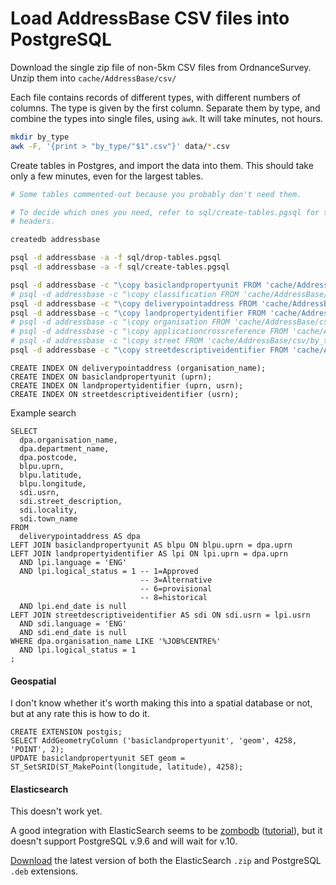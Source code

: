 # Load AddressBase CSV files into PostgreSQL

Download the single zip file of non-5km CSV files from OrdnanceSurvey.  Unzip
them into `cache/AddressBase/csv/`

Each file contains records of different types, with different numbers of
columns.  The type is given by the first column.  Separate them by type, and
combine the types into single files, using `awk`.  It will take minutes, not
hours.

```sh
mkdir by_type
awk -F, '{print > "by_type/"$1".csv"}' data/*.csv
```

Create tables in Postgres, and import the data into them.  This should take only
a few minutes, even for the largest tables.

```sh
# Some tables commented-out because you probably don't need them.

# To decide which ones you need, refer to sql/create-tables.pgsql for the column
# headers.

createdb addressbase

psql -d addressbase -a -f sql/drop-tables.pgsql
psql -d addressbase -a -f sql/create-tables.pgsql

psql -d addressbase -c "\copy basiclandpropertyunit FROM 'cache/AddressBase/csv/by_type/21.csv' delimiter ',' csv;"
# psql -d addressbase -c "\copy classification FROM 'cache/AddressBase/csv/by_type/32.csv' delimiter ',' csv;"
psql -d addressbase -c "\copy deliverypointaddress FROM 'cache/AddressBase/csv/by_type/28.csv' delimiter ',' csv;"
psql -d addressbase -c "\copy landpropertyidentifier FROM 'cache/AddressBase/csv/by_type/24.csv' delimiter ',' csv;"
# psql -d addressbase -c "\copy organisation FROM 'cache/AddressBase/csv/by_type/31.csv' delimiter ',' csv;"
# psql -d addressbase -c "\copy applicationcrossreference FROM 'cache/AddressBase/csv/by_type/23.csv' delimiter ',' csv;"
# psql -d addressbase -c "\copy street FROM 'cache/AddressBase/csv/by_type/11.csv' delimiter ',' csv;"
psql -d addressbase -c "\copy streetdescriptiveidentifier FROM 'cache/AddressBase/csv/by_type/15.csv' delimiter ',' csv;"
```

```pgsql
CREATE INDEX ON deliverypointaddress (organisation_name);
CREATE INDEX ON basiclandpropertyunit (uprn);
CREATE INDEX ON landpropertyidentifier (uprn, usrn);
CREATE INDEX ON streetdescriptiveidentifier (usrn);
```

Example search

```pgsql
SELECT
  dpa.organisation_name,
  dpa.department_name,
  dpa.postcode,
  blpu.uprn,
  blpu.latitude,
  blpu.longitude,
  sdi.usrn,
  sdi.street_description,
  sdi.locality,
  sdi.town_name
FROM
  deliverypointaddress AS dpa
LEFT JOIN basiclandpropertyunit AS blpu ON blpu.uprn = dpa.uprn
LEFT JOIN landpropertyidentifier AS lpi ON lpi.uprn = dpa.uprn
  AND lpi.language = 'ENG'
  AND lpi.logical_status = 1 -- 1=Approved
                             -- 3=Alternative
                             -- 6=provisional
                             -- 8=historical
  AND lpi.end_date is null
LEFT JOIN streetdescriptiveidentifier AS sdi ON sdi.usrn = lpi.usrn
  AND sdi.language = 'ENG'
  AND sdi.end_date is null
WHERE dpa.organisation_name LIKE '%JOB%CENTRE%'
  AND lpi.logical_status = 1
;
```

#### Geospatial

I don't know whether it's worth making this into a spatial database or not, but
at any rate this is how to do it.

```pgsql
CREATE EXTENSION postgis;
SELECT AddGeometryColumn ('basiclandpropertyunit', 'geom', 4258, 'POINT', 2);
UPDATE basiclandpropertyunit SET geom = ST_SetSRID(ST_MakePoint(longitude, latitude), 4258);
```

#### Elasticsearch

This doesn't work yet.

A good integration with ElasticSearch seems to be
[zombodb](https://www.zombodb.com/)
([tutorial](https://github.com/zombodb/zombodb/blob/master/TUTORIAL.md)), but it
doesn't support PostgreSQL v.9.6 and will wait for v.10.

[Download](https://www.zombodb.com/releases/) the latest version of both the
ElasticSearch `.zip` and PostgreSQL `.deb` extensions.
